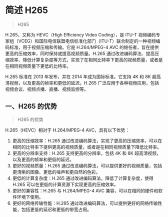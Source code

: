 # 简述 H265

> H265

H.265，又称为 HEVC（High Efficiency Video Coding），是 ITU-T 视频编码专家组（VCEG）和国际电信联盟电信标准化部门（ITU-T）联合制定的一种视频编码标准，用于视频压缩和传输。它是 H.264/MPEG-4 AVC 的继任者，旨在提供更高的压缩效率，同时保持或提高视频质量。H.265 通过改进编码算法、提高压缩效率、降低计算复杂度等方式，实现了在相同比特率下更高的视频质量，或者是在相同视频质量下更低的比特率。

H.265 标准在 2013 年发布，并在 2014 年成为国际标准。它支持 4K 和 8K 超高清视频，以及更高的帧率和更低的延迟。H.265 广泛应用于各种视频应用，包括视频会议、视频点播、直播、视频监控等。

## 一、H265 的优势

> H265 的优势

H.265（HEVC）相对于 H.264/MPEG-4 AVC，具有以下优势：

1. 更高的压缩效率：H.265 通过改进编码算法，实现了更高的压缩效率，可以在相同的比特率下提供更高的视频质量，或者是在相同视频质量下降低比特率。
2. 更高的分辨率支持：H.265 支持更高的分辨率，包括 4K 和 8K 超高清视频，以及更高的帧率和更低的延迟。
3. 更好的视频质量：H.265 通过改进编码算法，可以提供更好的视频质量，包括更清晰的图像、更低的噪声和更自然的色彩。
4. 更低的计算复杂度：H.265 通过改进编码算法，降低了计算复杂度，使得 H.265 可以在更低的计算资源下实现更高的压缩效率。
5. 更好的兼容性：H.265 与 H.264/MPEG-4 AVC 兼容，可以在相同的硬件和软件环境下使用。
6. 更好的网络传输性能：H.265 通过改进编码算法，可以提供更好的网络传输性能，包括更低的延迟和更低的带宽占用。
